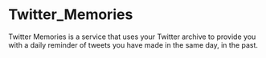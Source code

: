 # Twitter_Memories
Twitter Memories is a service that uses your Twitter archive to provide you with a daily reminder of tweets you have made in the same day, in the past.  
